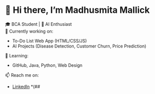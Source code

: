 # 👋 Hi there, I’m Madhusmita Mallick

🎓 BCA Student | 🤖 AI Enthusiast  
🔭 Currently working on:
- To-Do List Web App (HTML/CSS/JS)
- AI Projects (Disease Detection, Customer Churn, Price Prediction)

🌱 Learning:
- GitHub, Java, Python, Web Design

📫 Reach me on:
- [LinkedIn](https://www.linkedin.com) *([](https://www.linkedin.com/in/madhusmita-mallick-b60270341?utm_source=share&utm_campaign=share_via&utm_content=profile&utm_medium=android_app])##
<!--
**madhusmitamallick2005/madhusmitamallick2005** is a ✨ _special_ ✨ repository because its `README.md` (this file) appears on your GitHub profile.

Here are some ideas to get you started:

- 🔭 I’m currently working on ...
- 🌱 I’m currently learning ...
- 👯 I’m looking to collaborate on ...
- 🤔 I’m looking for help with ...
- 💬 Ask me about ...
- 📫 How to reach me: ...
- 😄 Pronouns: ...
- ⚡ Fun fact: ...
-->
